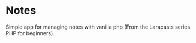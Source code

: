 # Notes
Simple app for managing notes with vanilla php (From the Laracasts series PHP for beginners).
